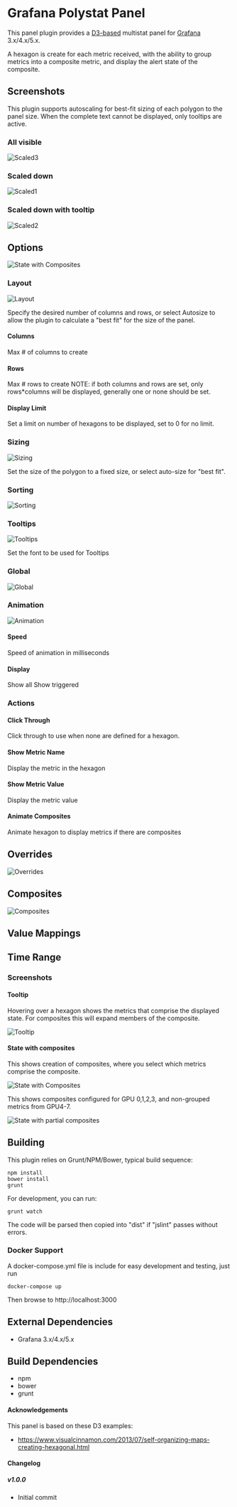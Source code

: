 # Grafana Polystat Panel

This panel plugin provides a [D3-based](http://www.d3js.org) multistat panel for [Grafana](http://www.grafana.org) 3.x/4.x/5.x.

A hexagon is create for each metric received, with the ability to group metrics into a composite metric, and display the alert state of the composite.

## Screenshots

This plugin supports autoscaling for best-fit sizing of each polygon to the panel size. When the complete text cannot be displayed, only tooltips are active.

### All visible
![Scaled3](https://raw.githubusercontent.com/grafana/grafana-polystat-panel/src/screenshots/polystat-scaled3.png)
### Scaled down
![Scaled1](https://raw.githubusercontent.com/grafana/grafana-polystat-panel/src/screenshots/polystat-scaled1.png)
### Scaled down with tooltip
![Scaled2](https://raw.githubusercontent.com/grafana/grafana-polystat-panel/src/screenshots/polystat-scaled2.png)

## Options

![State with Composites](https://raw.githubusercontent.com/grafana/grafana-polystat-panel/src/screenshots/polystat-options-all.png)

### Layout

![Layout](https://raw.githubusercontent.com/grafana/grafana-polystat-panel/src/screenshots/polystat-options-layout.png)

Specify the desired number of columns and rows, or select Autosize to allow the plugin to calculate a "best fit" for the size of the panel.

#### Columns
Max # of columns to create
#### Rows
Max # rows to create
NOTE: if both columns and rows are set, only rows*columns will be displayed, generally one or none should be set.

#### Display Limit
Set a limit on number of hexagons to be displayed, set to 0 for no limit.

### Sizing
![Sizing](https://raw.githubusercontent.com/grafana/grafana-polystat-panel/src/screenshots/polystat-options-sizing.png)

Set the size of the polygon to a fixed size, or select auto-size for "best fit".

### Sorting
![Sorting](https://raw.githubusercontent.com/grafana/grafana-polystat-panel/src/screenshots/polystat-options-sorting.png)

### Tooltips

![Tooltips](https://raw.githubusercontent.com/grafana/grafana-polystat-panel/src/screenshots/polystat-options-tooltips.png)

Set the font to be used for Tooltips

### Global

![Global](https://raw.githubusercontent.com/grafana/grafana-polystat-panel/src/screenshots/polystat-options-global.png)

### Animation

![Animation](https://raw.githubusercontent.com/grafana/grafana-polystat-panel/src/screenshots/polystat-options-animation.png)

#### Speed

Speed of animation in milliseconds

#### Display
Show all
Show triggered


### Actions

#### Click Through

Click through to use when none are defined for a hexagon.

#### Show Metric Name

Display the metric in the hexagon

#### Show Metric Value

Display the metric value

#### Animate Composites

Animate hexagon to display metrics if there are composites

## Overrides

![Overrides](https://raw.githubusercontent.com/grafana/grafana-polystat-panel/src/screenshots/polystat-overrides-all.png)

## Composites

![Composites](https://raw.githubusercontent.com/grafana/grafana-polystat-panel/src/screenshots/polystat-composites-all.png)

## Value Mappings

## Time Range

### Screenshots

#### Tooltip

Hovering over a hexagon shows the metrics that comprise the displayed state.
For composites this will expand members of the composite.

![Tooltip](https://raw.githubusercontent.com/grafana/grafana-polystat-panel/src/screenshots/polystat-tooltip.png)

#### State with composites

This shows creation of composites, where you select which metrics comprise the composite.

![State with Composites](https://raw.githubusercontent.com/grafana/grafana-polystat-panel/src/screenshots/polystat-composite-example1.png)

This shows composites configured for GPU 0,1,2,3, and non-grouped metrics from GPU4-7.

![State with partial composites](https://raw.githubusercontent.com/grafana/grafana-polystat-panel/src/screenshots/polystat-gpu-state-composites.png)
## Building

This plugin relies on Grunt/NPM/Bower, typical build sequence:

```
npm install
bower install
grunt
```

For development, you can run:
```
grunt watch
```
The code will be parsed then copied into "dist" if "jslint" passes without errors.


### Docker Support

A docker-compose.yml file is include for easy development and testing, just run
```
docker-compose up
```

Then browse to http://localhost:3000


## External Dependencies

* Grafana 3.x/4.x/5.x

## Build Dependencies

* npm
* bower
* grunt

#### Acknowledgements

This panel is based on these D3 examples:
* https://www.visualcinnamon.com/2013/07/self-organizing-maps-creating-hexagonal.html


#### Changelog


##### v1.0.0
- Initial commit
